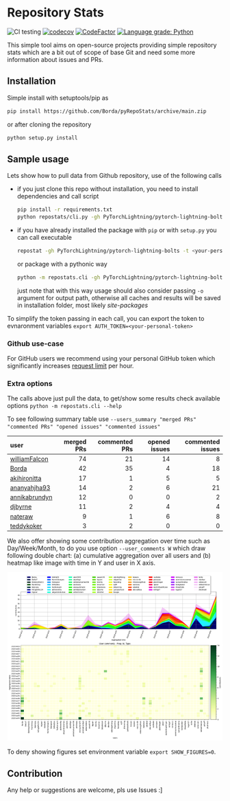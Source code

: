# Repository Stats

![CI testing](https://github.com/Borda/pyRepoStats/workflows/CI%20testing/badge.svg?event=push)
[![codecov](https://codecov.io/gh/Borda/pyRepoStats/branch/main/graph/badge.svg?token=09H9MDJMXG)](https://codecov.io/gh/Borda/pyRepoStats)
[![CodeFactor](https://www.codefactor.io/repository/github/borda/pyrepostats/badge)](https://www.codefactor.io/repository/github/borda/pyrepostats)
[![Language grade: Python](https://img.shields.io/lgtm/grade/python/g/Borda/pyRepoStats.svg?logo=lgtm&logoWidth=18)](https://lgtm.com/projects/g/Borda/pyRepoStats/context:python)

This simple tool aims on open-source projects providing simple repository stats which are a bit out of scope of base Git and need some more information about issues and PRs.

## Installation

Simple install with setuptools/pip as 
```bash
pip install https://github.com/Borda/pyRepoStats/archive/main.zip
```
or after cloning the repository
```bash
python setup.py install
```

## Sample usage

Lets show how to pull data from Github repository, use of the following calls
* if you just clone this repo without installation, you need to install dependencies and call script
    ```bash
    pip install -r requirements.txt
    python repostats/cli.py -gh PyTorchLightning/pytorch-lightning-bolts
    ```
* if you have already installed the package with `pip` or with `setup.py` you can call executable
    ```bash
    repostat -gh PyTorchLightning/pytorch-lightning-bolts -t <your-personal-token>
    ```
  or package with a pythonic way
    ```bash
    python -m repostats.cli -gh PyTorchLightning/pytorch-lightning-bolts
    ```
  just note that with this way usage should also consider passing `-o` argument for output path, otherwise all caches and results will be saved in installation folder, most likely _site-packages_

To simplify the token passing in each call, you can export the token to evnaronment variables `export AUTH_TOKEN=<your-personal-token>`

### Github use-case

For GitHub users we recommend using your personal GitHub token which significantly increases [request limit](https://developer.github.com/v3/#rate-limiting) per hour.

### Extra options

The calls above just pull the data, to get/show some results check available options `python -m repostats.cli --help`

To see following summary table use `--users_summary "merged PRs" "commented PRs" "opened issues" "commented issues"`

| user                                              |   merged PRs |   commented PRs |   opened issues |   commented issues |
|:--------------------------------------------------|-------------:|----------------:|----------------:|-------------------:|
| [williamFalcon](https://github.com/williamFalcon) |           74 |              21 |              14 |                  8 |
| [Borda](https://github.com/Borda)                 |           42 |              35 |               4 |                 18 |
| [akihironitta](https://github.com/akihironitta)   |           17 |               1 |               5 |                  5 |
| [ananyahjha93](https://github.com/ananyahjha93)   |           14 |               2 |               6 |                 21 |
| [annikabrundyn](https://github.com/annikabrundyn) |           12 |               0 |               0 |                  2 |
| [djbyrne](https://github.com/djbyrne)             |           11 |               2 |               4 |                  4 |
| [nateraw](https://github.com/nateraw)             |            9 |               1 |               6 |                  8 |
| [teddykoker](https://github.com/teddykoker)       |            3 |               2 |               0 |                  0 |

We also offer showing some contribution aggregation over time such as Day/Week/Month, to do you use option `--user_comments W` which draw following double chart: (a) cumulative aggregation over all users and (b) heatmap like image with time in Y and user in X axis.

![User-comments-aggregation](./assets/user-comments-aggregation.png)

To deny showing figures set environment variable `export SHOW_FIGURES=0`.

## Contribution

Any help or suggestions are welcome, pls use Issues :]
